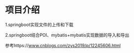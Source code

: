 # 项目介绍
1.springboot实现文件的上传和下载

2.springboot结合POI、mybatis+mybatis实现数据的导入和导出


参考https://www.cnblogs.com/zys2019/p/12245606.html
